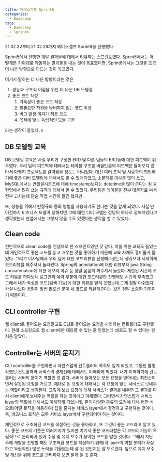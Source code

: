 ```yaml
---
title: 베이스캠프 Sprint6
categories:
  - Basecamp
tags:
  - Basecamp
  - Sprint6
---
```


21.02.22부터 21.02.26까지 베이스캠프 Sprint6을 진행했다.

Sprint5에서 진행한 개발 결과물에 대해서 리뷰하는 스프린트였다. Sprint5에서는 어떻게든 기획대로 작동하는 결과물을 내는 것이 목표였다면, Sprint6에서는 그것을 조금 더 나은 방향으로 만드는 것이 목표였다. 

여기서 말하는 더 나은 방향이라는 것은 

1. 성능과 구조적 이점을 위한 더 나은 DB 모델링
2. 좋은 코드 작성
   1. 가독성이 좋은 코드 작성
   2. 불필요한 자원을 낭비하지 않는 코드 작성
   3. 버그 발생 여지가 적은 코드
   4. 목적에 맞는 독립적인 모듈 구분

라는 생각이 들었다. s



## DB 모델링 교육

DB 모델링 교육은 사실 우리가 구성한 ERD 및 다른 팀들의 ERD들에 대한 피드백이 위주였다. 우리 팀의 피드백에 대해서는 테이블 구조를 바꿀만큼의 피드백은 들어오지 않아서 다행히 프로젝트를 갈아엎을 정도는 아니었다. 대신 여러 조직 및 사람과의 협업하기에 좋은 디비 모델링에 대해서도 알 수 있게되었고, 소문자를 대부분 많이 쓰고, MySQL에서는 연월일시분초에 대해 timestamp보다는 datetime을 많이 쓴다는 점 등 현업에서 많이 쓰는 규칙에 대해서 알 수 있었다. 우리팀은 테이블을 전부 대문자로 써서 전부 고치는데 단순 작업 시간이 들긴 했지만.. 

또, 성능을 위해서 반정규화 등의 방법을 사용하기도 한다는 것을 알게 되었다. 사실 난 이전까지 비즈니스 모델이 정해지면 그에 대한 디비 모델은 정답이 하나로 정해져있다고 생각했는데 현업에서는 그렇지 않을 수도 있겠다는 생각을 할 수 있었다. 



## Clean code

전반적으로 clean code를 컨셉으로 한 스프린트였던 것 같다. 이를 위한 교육도 들었는데 개인적으로 좋은 코드를 읽고 배우는 것을 좋아하기 때문에 교육 자체도 흥미롭게 들었다. 그리고 이사님께서 우리 팀에 대한 코드리뷰를 진행해주셨는데 생각보다 세세하게 코드리뷰를 해주셔서 놀라웠다. Spring의 annotation에 대한 리뷰부터 java String concatenation에 대한 메모리 이슈 등 정말 꼼꼼히 봐주셔서 놀랐다. 제한된 시간에 코드 리뷰를 하다보니 로그인과 예약 부분에 대한 코드리뷰만 진행해도 시간이 부족했고 그래서 내가 작성한 코드(검색 기능)에 대한 리뷰를 받지 못했는데 그게 정말 아쉬웠다. 사실 나보다 경험이 훨씬 많으신 분이 내 코드를 리뷰해준다는 것은 정말 소중한 기회이기 때문이다. 



## CLI controller 구현

웹 client로 들어오는 요청말고도 CLI로 들어오는 요청을 처리하는 컨트롤러도 구현했다. 원래 스프링으로 웹 client에만 대응할 수 있는 줄 알았는데 cli로도 할 수 있다는 걸 처음 알았다. 



## Controller는 서버의 문지기

CLI controller를 구현하면서 자연스럽게 컨트롤러의 목적도 알게 되었고, 그동안 불명확했던 컨트롤러와 서비스의 경계선에 대해서도 이해하게 되었다. 내가 이해하기에 컨트롤러는 서버의 문지기 역할인 것 같다. 서버에 들어오는 모든 요청을 받아내는 최전선이면서 잘못된 요청을 거르고, 제대로 된 요청에 대해서는 각 요청에 맞는 서비스로 보내주는 역할이라고 생각한다. 그렇게 보낸 요청에 대해 서비스가 결과를 내주면 그 결과를 다시 client에게 보내주는 역할을 하는 것이라고 이해했다. 그러면서 자연스럽게 서비스 layer의 역할에 대해서도 이해하게 되었는데, 결국 다양한 종류의 요청에 대해 어떤 식으로(어떤 로직을 이용하여) 답을 줄지는 서비스 layer에서 결정하고 구현하는 것이다. 즉, 비즈니스 로직은 모두 서비스 layer에서 구현되어야 하는 것이다. 

개인적으로 구조화된 코드를 작성하는 것을 좋아하고, 또 그것이 좋은 코드라고 알고 있다. 좋은 코드의 기준은 여러가지가 있지만 여기서 좋은 코드라함은 각 코드의 기능이 독립적으로 분리되어 있어 수정 및 유지 보수가 용이한 코드를 말한 것이다. 그래서 지난 주에 개발을 진행할 때도 구조화된 코드를 작성하기 위해(각 layer의 역할 분리가 확실하고 독립적인) 많은 노력을 기울였는데 잘 된 것인지는 잘 모르겠다. 앞으로 유지 보수 및 개선을 위해 코드를 관리하다 보면 알게 될 것 같다.